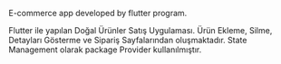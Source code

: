 E-commerce app developed by flutter program. 


Flutter ile yapılan Doğal Ürünler Satış Uygulaması.
Ürün Ekleme, Silme, Detayları Gösterme ve Sipariş Sayfalarından oluşmaktadır.
State Management olarak package Provider kullanılmıştır.

